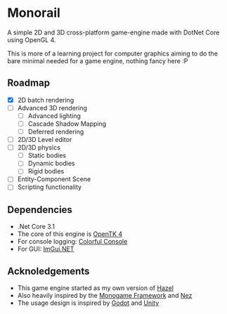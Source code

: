 # Monorail
A simple 2D and 3D cross-platform game-engine made with DotNet Core using OpenGL 4.

This is more of a learning project for computer graphics aiming to do the bare minimal needed for a game engine, nothing fancy here :P

## Roadmap
- [x] 2D batch rendering
- [ ] Advanced 3D rendering
    - [ ] Advanced lighting
    - [ ] Cascade Shadow Mapping
    - [ ] Deferred rendering
- [ ] 2D/3D Level editor
- [ ] 2D/3D physics
    - [ ] Static bodies
    - [ ] Dynamic bodies
    - [ ] Rigid bodies
- [ ] Entity-Component Scene
- [ ] Scripting functionality

## Dependencies
- .Net Core 3.1
- The core of this engine is [OpenTK 4](https://github.com/opentk/opentk)
- For console logging: [Colorful Console](https://github.com/tomakita/Colorful.Console)
- For GUI: [ImGui.NET](https://github.com/mellinoe/imgui.net)

## Acknoledgements
- This game engine started as my own version of [Hazel](https://github.com/TheCherno/Hazel)
- Also heavily inspired by the [Monogame Framework](https://www.monogame.net/) and [Nez](https://github.com/prime31/nez)
- The usage design is inspired by [Godot](https://godotengine.org/) and [Unity](https://unity.com/)
